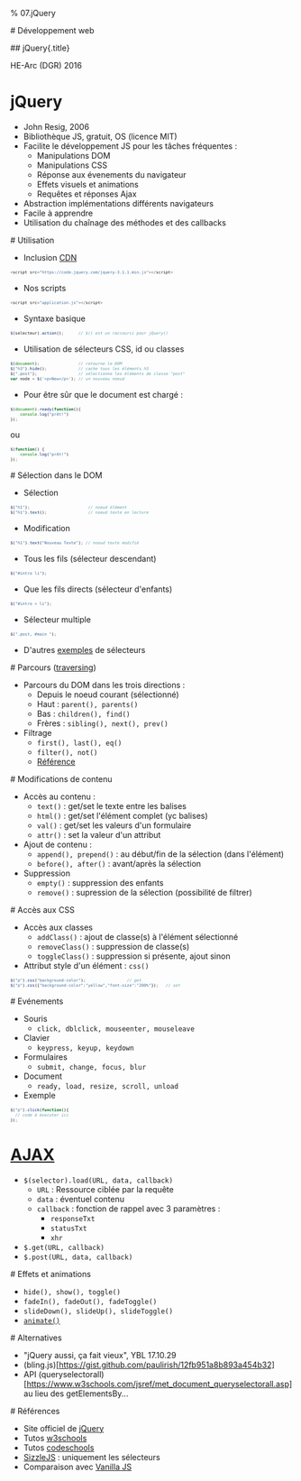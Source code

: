% 07.jQuery

# Développement web

## jQuery{.title}

<footer>HE-Arc (DGR) 2016</footer>

# jQuery
* John Resig, 2006
* Bibliothèque JS, gratuit, OS (licence MIT)
* Facilite le développement JS pour les tâches fréquentes :
	* Manipulations DOM
	* Manipulations CSS
	* Réponse aux évenements du navigateur
	* Effets visuels et animations
	* Requêtes et réponses Ajax
* Abstraction implémentations différents navigateurs
* Facile à apprendre
* Utilisation du chaînage des méthodes et des callbacks 

# Utilisation

* Inclusion [CDN][1]

```javascript
<script src="https://code.jquery.com/jquery-3.1.1.min.js"></script>
```

* Nos scripts

```javascript
<script src="application.js"></script>
```

* Syntaxe basique

```javascript
$(selecteur).action();		// $() est un raccourci pour jQuery()
```

* Utilisation de sélecteurs CSS, id ou classes

```javascript
$(document);				// retourne le DOM
$("h3").hide();				// cache tous les éléments h3
$(".post");					// sélectionne les éléments de classe "post"
var node = $('<p>New</p>');	// un nouveau noeud
```

* Pour être sûr que le document est chargé :

<div class="onready">

```javascript
$(document).ready(function(){
    console.log("prêt!")
});
```

ou

```javascript
$(function() {
    console.log("prêt!")
});
```

</div>

<style>
#utilisation .onready {
    display: flex;
    flex-direction: row;
    flex-justify-content: center;
    align-items: flex-start;
}
#utilisation .onready p {
    margin: 0;
}
</style>

# Sélection dans le DOM

* Sélection

```javascript
$("h1"); 						// noeud élément
$("h1").text(); 				// noeud texte en lecture
```

* Modification

```javascript
$("h1").text("Nouveau Texte"); // noeud texte modifié
```

* Tous les fils (sélecteur descendant)

```javascript
$("#intro li");
```

* Que les fils directs (sélecteur d'enfants)

```javascript
$("#intro > li");
```

* Sélecteur multiple

```javascript
$(".post, #main ");
```

* D'autres [exemples][2] de sélecteurs

# Parcours ([traversing][3])

* Parcours du DOM dans les trois directions :
	* Depuis le noeud courant (sélectionné)
	* Haut : `parent(), parents()`
	* Bas : `children(), find()`
	* Frères : `sibling(), next(), prev()`
* Filtrage
	* `first(), last(), eq()`
	* `filter(), not()`
	* [Référence][4]

# Modifications de contenu

* Accès au contenu :
	* `text()` : get/set le texte entre les balises
	* `html()` : get/set l'élément complet (yc balises)
	* `val()` : get/set les valeurs d'un formulaire
	* `attr()` : set la valeur d'un attribut
* Ajout de contenu :
	* `append(), prepend()` : au début/fin de la sélection (dans l'élément)
	* `before(), after()` : avant/après la sélection
* Suppression
	* `empty()` : suppression des enfants
	* `remove()` : supression de la sélection (possibilité de filtrer)

# Accès aux CSS

* Accès aux classes
	* `addClass()` : ajout de classe(s) à l'élément sélectionné
	* `removeClass()` : suppression de classe(s)
	* `toggleClass()` : suppression si présente, ajout sinon
* Attribut style d'un élément : `css()`

```javascript
$("p").css("background-color"); 				// get
$("p").css({"background-color":"yellow","font-size":"200%"}); 	// set
```

# Evénements

* Souris
	* `click, dblclick, mouseenter, mouseleave`
* Clavier
	* `keypress, keyup, keydown`
* Formulaires
	* `submit, change, focus, blur`
* Document
	* `ready, load, resize, scroll, unload`
* Exemple
	
```javascript
$("p").click(function(){
  // code à éxecuter ici
}); 
```

# [AJAX][11]

* `$(selector).load(URL, data, callback)`
	* `URL` : Ressource ciblée par la requête
	* `data` : éventuel contenu
	* `callback` : fonction de rappel avec 3 paramètres :
		* `responseTxt`
		* `statusTxt`
		* `xhr`
* `$.get(URL, callback)`
* `$.post(URL, data, callback)`

# Effets et animations

* `hide(), show(), toggle()`
* `fadeIn(), fadeOut(), fadeToggle()`
* `slideDown(), slideUp(), slideToggle()`
* [`animate()`][5]

# Alternatives

* "jQuery aussi, ça fait vieux", YBL 17.10.29
* (bling.js)[https://gist.github.com/paulirish/12fb951a8b893a454b32]
*  API (queryselectorall)[https://www.w3schools.com/jsref/met_document_queryselectorall.asp] au lieu des getElementsBy...


# Références

* Site officiel de [jQuery][6]
* Tutos [w3schools][7]
* Tutos [codeschools][8]
* [SizzleJS][9] : uniquement les sélecteurs
* Comparaison avec [Vanilla JS][10]

<!-- Bibliographie -->
[1]:http://jquery.com/download/#other-cdns
[2]:http://www.w3schools.com/jquery/jquery_selectors.asp
[3]:http://www.w3schools.com/jquery/jquery_traversing.asp
[4]:http://www.w3schools.com/jquery/jquery_ref_traversing.asp
[5]:http://www.w3schools.com/jquery/jquery_animate.asp
[6]:http://jquery.com/
[7]:http://www.w3schools.com/jquery/
[8]:http://try.jquery.com/
[9]:http://www.javascriptoo.com/sizzle
[10]:http://vanilla-js.com/
[11]:http://www.w3schools.com/jquery/jquery_ajax_load.asp
<!-- Hack -->
<style>

	.sourceCode {
    font-size: 80%;
	line-height: 80%;
    margin: 0 auto;
	overflow: hidden; 
  }
  
</style>
